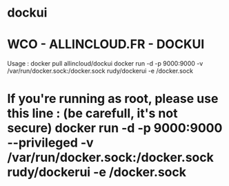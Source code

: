 dockui
======
WCO - ALLINCLOUD.FR - DOCKUI
======
Usage :
docker pull allincloud/dockui
docker run -d -p 9000:9000 -v /var/run/docker.sock:/docker.sock rudy/dockerui -e /docker.sock

If you're running as root, please use this line : (be carefull, it's not secure)
docker run -d -p 9000:9000 --privileged -v /var/run/docker.sock:/docker.sock rudy/dockerui -e /docker.sock
======
